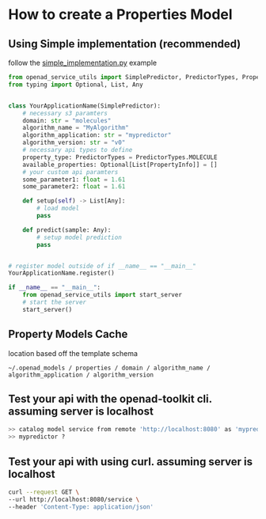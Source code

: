 # How to create a Properties Model

## Using Simple implementation (recommended)
follow the [simple_implementation.py](/examples/properties/implementation.py) example

```python
from openad_service_utils import SimplePredictor, PredictorTypes, PropertyInfo
from typing import Optional, List, Any


class YourApplicationName(SimplePredictor):
    # necessary s3 paramters
    domain: str = "molecules"
    algorithm_name = "MyAlgorithm"
    algorithm_application: str = "mypredictor"
    algorithm_version: str = "v0"
    # necessary api types to define
    property_type: PredictorTypes = PredictorTypes.MOLECULE
    available_properties: Optional[List[PropertyInfo]] = []
    # your custom api paramters
    some_parameter1: float = 1.61
    some_parameter2: float = 1.61

    def setup(self) -> List[Any]:
        # load model
        pass

    def predict(sample: Any):
        # setup model prediction
        pass


# register model outside of if __name__ == "__main__"
YourApplicationName.register()

if __name__ == "__main__":
    from openad_service_utils import start_server
    # start the server
    start_server()
```

## Property Models Cache

location based off the template schema

`~/.openad_models / properties / domain / algorithm_name / algorithm_application / algorithm_version`

## Test your api with the openad-toolkit cli. assuming server is localhost
```bash
>> catalog model service from remote 'http://localhost:8080' as 'mypredictor'
>> mypredictor ?
```

## Test your api with using curl. assuming server is localhost
```bash
curl --request GET \
--url http://localhost:8080/service \
--header 'Content-Type: application/json'
```